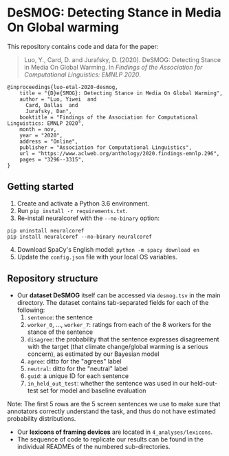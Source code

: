 # **DeSMOG**: **De**tecting **S**tance in **M**edia **O**n **G**lobal warming

This repository contains code and data for the paper:
> Luo, Y., Card, D. and Jurafsky, D. (2020). DeSMOG: Detecting Stance in Media On Global Warming. In *Findings of the Association for Computational Linguistics: EMNLP 2020*.
```
@inproceedings{luo-etal-2020-desmog,
    title = "{D}e{SMOG}: Detecting Stance in Media On Global Warming",
    author = "Luo, Yiwei  and
      Card, Dallas  and
      Jurafsky, Dan",
    booktitle = "Findings of the Association for Computational Linguistics: EMNLP 2020",
    month = nov,
    year = "2020",
    address = "Online",
    publisher = "Association for Computational Linguistics",
    url = "https://www.aclweb.org/anthology/2020.findings-emnlp.296",
    pages = "3296--3315",
}
```

## Getting started
1. Create and activate a Python 3.6 environment.
2. Run `pip install -r requirements.txt`.
3. Re-install neuralcoref with the `--no-binary` option: 
```
pip uninstall neuralcoref
pip install neuralcoref --no-binary neuralcoref
```
4. Download SpaCy's English model: `python -m spacy download en`
5. Update the `config.json` file with your local OS variables.

## Repository structure

* Our **dataset DeSMOG** itself can be accessed via `desmog.tsv` in the main directory. The dataset contains tab-separated fields for each of the following:
	1. `sentence`: the sentence 
	2. `worker_0`, ..., `worker_7`: ratings from each of the 8 workers for the stance of the sentence
	3. `disagree`: the probability that the sentence expresses disagreement with the target (that climate change/global warming is a serious concern), as estimated by our Bayesian model
	4. `agree`: ditto for the "agrees" label
	5. `neutral`: ditto for the "neutral" label
	6. `guid`: a unique ID for each sentence
	7. `in_held_out_test`: whether the sentence was used in our held-out-test set for model and baseline evaluation

Note: The first 5 rows are the 5 screen sentences we use to make sure that annotators correctly understand the task, and thus do not have estimated probability distributions.
* Our **lexicons of framing devices** are located in `4_analyses/lexicons`.
* The sequence of code to replicate our results can be found in the individual READMEs of the numbered sub-directories.
